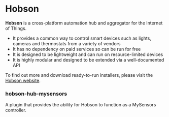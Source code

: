 # Hobson

**Hobson** is a cross-platform automation hub and aggregator for the Internet of Things.

* It provides a common way to control smart devices such as lights, cameras and thermostats from a variety of vendors
* It has no dependency on paid services so can be run for free
* It is designed to be lightweight and can run on resource-limited devices
* It is highly modular and designed to be extended via a well-documented API

To find out more and download ready-to-run installers, please visit the
[Hobson website](http://www.hobson-automation.com).

### hobson-hub-mysensors

A plugin that provides the ability for Hobson to function as a MySensors controller.